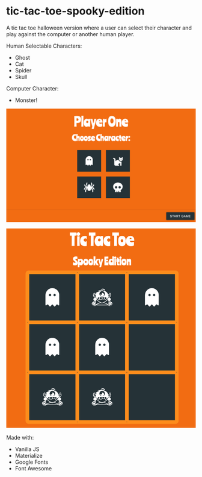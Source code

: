 # tic-tac-toe-spooky-edition
A tic tac toe halloween version where a user can select their character and play against the computer or another human player.

Human Selectable Characters:
- Ghost
- Cat
- Spider
- Skull

Computer Character:
- Monster!

![choose character screenshot](images/choose-character.png)


![game board screenshot](images/game-board.png)

Made with:
- Vanilla JS
- Materialize
- Google Fonts
- Font Awesome